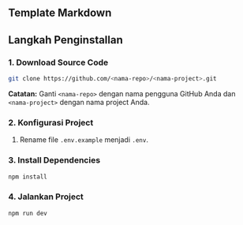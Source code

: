 ## Template Markdown

## **Langkah Penginstallan**

### 1. Download Source Code

```bash
git clone https://github.com/<nama-repo>/<nama-project>.git
```

**Catatan:** Ganti `<nama-repo>` dengan nama pengguna GitHub Anda dan `<nama-project>` dengan nama project Anda.

### 2. Konfigurasi Project

1. Rename file `.env.example` menjadi `.env`.


### 3. Install Dependencies

```bash
npm install
```

### 4. Jalankan Project

```bash
npm run dev
```

